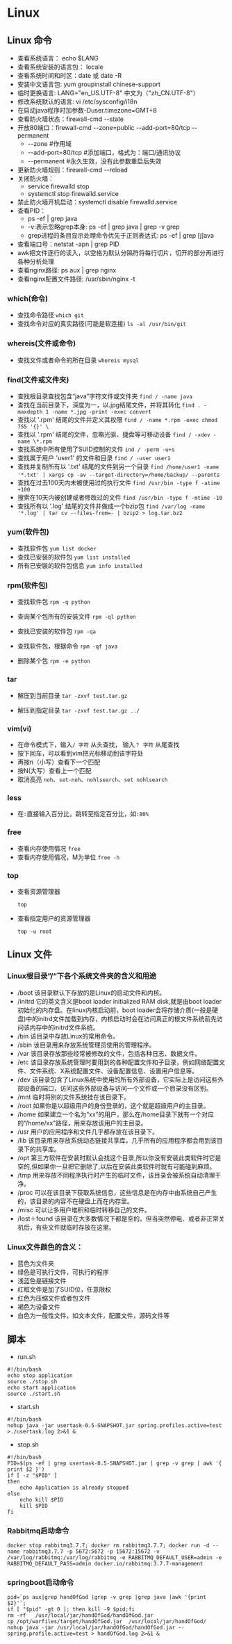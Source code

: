 # Linux
## Linux 命令
- 查看系统语言： echo $LANG
- 查看系统安装的语言包： locale
- 查看系统时间和时区：date 或 date -R
- 安装中文语言包: yum groupinstall chinese-support
- 临时更换语言: LANG="en_US.UTF-8"   中文为（"zh_CN.UTF-8"）
- 修改系统默认的语言: vi /etc/sysconfig/i18n
- 在启动java程序时加参数-Duser.timezone=GMT+8
- 查看防火墙状态：firewall-cmd --state
- 开放80端口：firewall-cmd --zone=public --add-port=80/tcp --permanent
    - --zone #作用域
    - --add-port=80/tcp  #添加端口，格式为：端口/通讯协议
    - --permanent   #永久生效，没有此参数重启后失效
- 更新防火墙规则：firewall-cmd --reload
- 关闭防火墙： 
    - service firewalld stop
    - systemctl stop firewalld.service
- 禁止防火墙开机启动：systemctl disable firewalld.service
- 查看PID：
    - ps -ef | grep java
    - -v:表示忽略grep本身: ps -ef | grep java | grep -v grep
    - grep进程的条目显示处理命令优先于正则表达式: ps -ef | grep [j]ava
- 查看端口号：netstat -apn | grep PID
- awk把文件逐行的读入，以空格为默认分隔符将每行切片，切开的部分再进行各种分析处理
- 查看nginx路径: ps aux | grep nginx
- 查看nginx配置文件路径: /usr/sbin/nginx -t

### which(命令)
- 查找命令路径 `which git`
- 查找命令对应的真实路径(可能是软连接) `ls -al /usr/bin/git`

### whereis(文件或命令)
- 查找文件或者命令的所在目录 `whereis mysql`

### find(文件或文件夹)
- 查找根目录查找包含“java”字符文件或文件夹 
`find / -name java`
- 查找在当前目录下，深度为一，以.jpg结尾文件，并将其转化
`find . -maxdepth 1 -name *.jpg -print -exec convert ` 
- 查找以 '.rpm' 结尾的文件并定义其权限
`find / -name *.rpm -exec chmod 755 '{}' \`
- 查找以 '.rpm' 结尾的文件，忽略光驱、捷盘等可移动设备
`find / -xdev -name \*.rpm`
- 查找系统中所有使用了SUID控制的文件
`ind / -perm -u+s`
- 查找属于用户 'user1' 的文件和目录
`find / -user user1` 
- 查找并复制所有以 '.txt' 结尾的文件到另一个目录
`find /home/user1 -name '*.txt' | xargs cp -av --target-directory=/home/backup/ --parents`  
- 查找在过去100天内未被使用过的执行文件
`find /usr/bin -type f -atime +100`
- 搜索在10天内被创建或者修改过的文件
`find /usr/bin -type f -mtime -10`
- 查找所有以 '.log' 结尾的文件并做成一个bzip包
`find /var/log -name '*.log' | tar cv --files-from=- | bzip2 > log.tar.bz2`

### yum(软件包)
- 查找软件包
`yum list docker`
- 查找已安装的软件包
`yum list installed`
- 所有已安裝的软件包信息
`yum info installed`

### rpm(软件包)
- 查找软件包
  `rpm -q python`

- 查询某个包所有的安装文件
  `rpm -ql python`

- 查找已安装的软件包
  `rpm -qa`

- 查找软件包，根据命令
  `rpm -qf java`

- 删除某个包
  `rpm -e python`

### tar

  - 解压到当前目录 `tar -zxvf test.tar.gz`

  - 解压到指定目录 `tar -zxvf test.tar.gz ../`

### vim(vi)

- 在命令模式下，输入`/ 字符`  从头查找， 输入`？ 字符` 从尾查找
- 按下回车，可以看到vim把光标移动到该字符处
- 再按n（小写）查看下一个匹配
- 按N(大写）查看上一个匹配
- 取消高亮 `noh`、`set-noh`、`nohlsearch`、`set nohlsearch`

### less
- 在`:`直接输入百分比，跳转至指定百分比，如`:80%`
### free
- 查看内存使用情况
  `free`
- 查看内存使用情况，M为单位
  `free -h`

### top

- 查看资源管理器

  `top`

- 查看指定用户的资源管理器

  `top -u root`

## Linux 文件
### Linux根目录”/“下各个系统文件夹的含义和用途

- /boot 该目录默认下存放的是Linux的启动文件和内核。
- /initrd 它的英文含义是boot loader initialized RAM disk,就是由boot loader初始化的内存盘。在linux内核启动前，boot loader会将存储介质(一般是硬盘)中的initrd文件加载到内存，内核启动时会在访问真正的根文件系统前先访问该内存中的initrd文件系统。
- /bin 该目录中存放Linux的常用命令。
- /sbin 该目录用来存放系统管理员使用的管理程序。
- /var 该目录存放那些经常被修改的文件，包括各种日志、数据文件。
- /etc 该目录存放系统管理时要用到的各种配置文件和子目录，例如网络配置文件、文件系统、X系统配置文件、设备配置信息、设置用户信息等。
- /dev 该目录包含了Linux系统中使用的所有外部设备，它实际上是访问这些外部设备的端口，访问这些外部设备与访问一个文件或一个目录没有区别。
- /mnt 临时将别的文件系统挂在该目录下。
- /root 如果你是以超级用户的身份登录的，这个就是超级用户的主目录。
- /home 如果建立一个名为“xx”的用户，那么在/home目录下就有一个对应的“/home/xx”路径，用来存放该用户的主目录。
- /usr 用户的应用程序和文件几乎都存放在该目录下。
- /lib 该目录用来存放系统动态链接共享库，几乎所有的应用程序都会用到该目录下的共享库。
- /opt 第三方软件在安装时默认会找这个目录,所以你没有安装此类软件时它是空的,但如果你一旦把它删除了,以后在安装此类软件时就有可能碰到麻烦。
- /tmp 用来存放不同程序执行时产生的临时文件，该目录会被系统自动清理干净。
- /proc 可以在该目录下获取系统信息，这些信息是在内存中由系统自己产生的，该目录的内容不在硬盘上而在内存里。
- /misc 可以让多用户堆积和临时转移自己的文件。
- /lost＋found 该目录在大多数情况下都是空的。但当突然停电、或者非正常关机后，有些文件就临时存放在这里。

### Linux文件颜色的含义：
- 蓝色为文件夹
- 绿色是可执行文件，可执行的程序
- 浅蓝色是链接文件
- 红框文件是加了SUID位，任意限权
- 红色为压缩文件或者包文件
- 褐色为设备文件
- 白色为一般性文件，如文本文件，配置文件，源码文件等

## 脚本
- run.sh
```
#!/bin/bash
echo stop application
source ./stop.sh
echo start application
source ./start.sh
```
- start.sh
```
#!/bin/bash
nohup java -jar usertask-0.5-SNAPSHOT.jar spring.profiles.active=test >./usertask.log 2>&1 &
```
- stop.sh
```
#!/bin/bash
PID=$(ps -ef | grep usertask-0.5-SNAPSHOT.jar | grep -v grep | awk '{ print $2 }')
if [ -z "$PID" ]
then
    echo Application is already stopped
else
    echo kill $PID
    kill $PID
fi
```

### Rabbitmq启动命令
```shell
docker stop rabbitmq3.7.7; docker rm rabbitmq3.7.7; docker run -d --name rabbitmq3.7.7 -p 5672:5672 -p 15672:15672 -v /var/log/rabbitmq:/var/log/rabbitmq -e RABBITMQ_DEFAULT_USER=admin -e RABBITMQ_DEFAULT_PASS=admin docker.io/rabbitmq:3.7.7-management
```

### springboot启动命令

```shell
pid=`ps aux|grep handOfGod |grep -v grep |grep java |awk '{print $2}'`;
if [ "$pid" -gt 0 ]; then kill -9 $pid;fi
rm -rf   /usr/local/jar/handOfGod/handOfGod.jar
cp /opt/warfiles/target/handOfGod.jar  /usr/local/jar/handOfGod/
nohup java -jar /usr/local/jar/handOfGod/handOfGod.jar --spring.profile.active=test > handOfGod.log 2>&1 &
```

